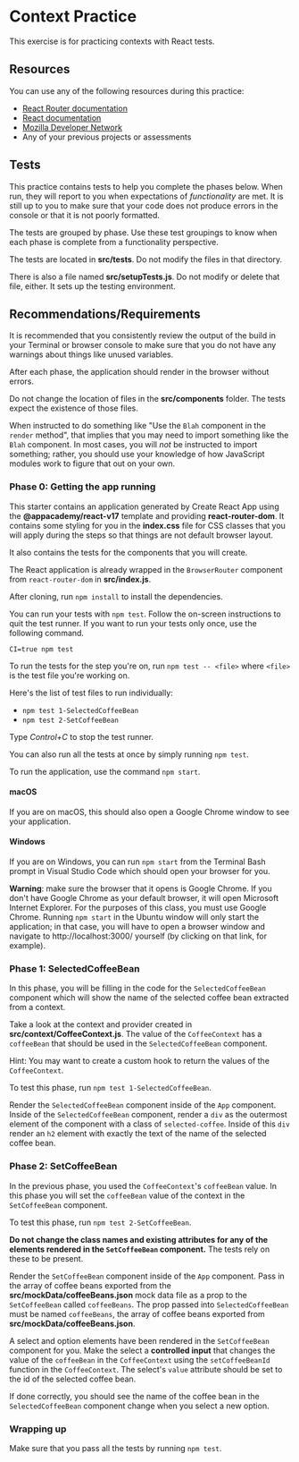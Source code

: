 # Context Practice

This exercise is for practicing contexts with React tests.

## Resources

You can use any of the following resources during this practice:

* [React Router documentation](https://reacttraining.com/react-router/web)
* [React documentation](https://reactjs.org/docs/getting-started.html)
* [Mozilla Developer Network](https://developer.mozilla.org/en-US/docs/Web)
* Any of your previous projects or assessments

## Tests

This practice contains tests to help you complete the phases below. When run,
they will report to you when expectations of _functionality_ are met. It is
still up to you to make sure that your code does not produce errors in the
console or that it is not poorly formatted.

The tests are grouped by phase. Use these test groupings to know when each phase
is complete from a functionality perspective.

The tests are located in **src/__tests__**. Do not modify the files in that
directory.

There is also a file named **src/setupTests.js**. Do not modify or delete that
file, either. It sets up the testing environment.

## Recommendations/Requirements

It is recommended that you consistently review the output of the build in your
Terminal or browser console to make sure that you do not have any warnings
about things like unused variables.

After each phase, the application should render in the browser without errors.

Do not change the location of files in the **src/components** folder. The tests
expect the existence of those files.

When instructed to do something like "Use the `Blah` component in the `render`
method", that implies that you may need to import something like the `Blah`
component. In most cases, you will _not_ be instructed to import something;
rather, you should use your knowledge of how JavaScript modules work to figure
that out on your own.

### Phase 0: Getting the app running

This starter contains an application generated by Create React App using the
**@appacademy/react-v17** template and providing **react-router-dom**. It
contains some styling for you in the **index.css** file for CSS classes that you
will apply during the steps so that things are not default browser layout.

It also contains the tests for the components that you will create.

The React application is already wrapped in the `BrowserRouter` component from
`react-router-dom` in **src/index.js**.

After cloning, run `npm install` to install the dependencies.

You can run your tests with `npm test`. Follow the on-screen instructions to
quit the test runner. If you want to run your tests only once, use the following
command.

```plaintext
CI=true npm test
```

To run the tests for the step you're on, run `npm test -- <file>` where
`<file>` is the test file you're working on.

Here's the list of test files to run individually:

* `npm test 1-SelectedCoffeeBean`
* `npm test 2-SetCoffeeBean`

Type _Control+C_ to stop the test runner.

You can also run all the tests at once by simply running `npm test`.

To run the application, use the command `npm start`.

#### macOS

If you are on macOS, this should also open a Google Chrome window to see your
application.

#### Windows

If you are on Windows, you can run `npm start` from the Terminal Bash prompt in
Visual Studio Code which should open your browser for you.

**Warning**: make sure the browser that it opens is Google Chrome. If you don't
have Google Chrome as your default browser, it will open Microsoft Internet
Explorer. For the purposes of this class, you must use Google Chrome.
Running `npm start` in the Ubuntu window will only start the application;
in that case, you will have to open a browser window and navigate to
http://localhost:3000/ yourself (by clicking on that link, for example).

### Phase 1: SelectedCoffeeBean

In this phase, you will be filling in the code for the `SelectedCoffeeBean`
component which will show the name of the selected coffee bean extracted from
a context.

Take a look at the context and provider created in
**src/context/CoffeeContext.js**. The value of the `CoffeeContext` has a
`coffeeBean` that should be used in the `SelectedCoffeeBean` component.

Hint: You may want to create a custom hook to return the values of the 
`CoffeeContext`.

To test this phase, run `npm test 1-SelectedCoffeeBean`.

Render the `SelectedCoffeeBean` component inside of the `App` component.
Inside of the `SelectedCoffeeBean` component, render a `div` as the outermost
element of the component with a class of `selected-coffee`. Inside of this `div`
render an `h2` element with exactly the text of the name of the selected coffee
bean.

### Phase 2: SetCoffeeBean

In the previous phase, you used the `CoffeeContext`'s `coffeeBean` value. In
this phase you will set the `coffeeBean` value of the context in the
`SetCoffeeBean` component.

To test this phase, run `npm test 2-SetCoffeeBean`.

**Do not change the class names and existing attributes for any of the elements
rendered in the `SetCoffeeBean` component.** The tests rely on these to be
present.

Render the `SetCoffeeBean` component inside of the `App` component. Pass in
the array of coffee beans exported from the **src/mockData/coffeeBeans.json**
mock data file as a prop to the `SetCoffeeBean` called `coffeeBeans`. The prop
passed into `SelectedCoffeeBean` must be named `coffeeBeans`, the array of
coffee beans exported from **src/mockData/coffeeBeans.json**.

A select and option elements have been rendered in the `SetCoffeeBean`
component for you. Make the select a **controlled input** that changes the value
of the `coffeeBean` in the `CoffeeContext` using the `setCoffeeBeanId` function
in the `CoffeeContext`. The select's `value` attribute should be set to the id
of the selected coffee bean.

If done correctly, you should see the name of the coffee bean in the
`SelectedCoffeeBean` component change when you select a new option.

### Wrapping up

Make sure that you pass all the tests by running `npm test`.
